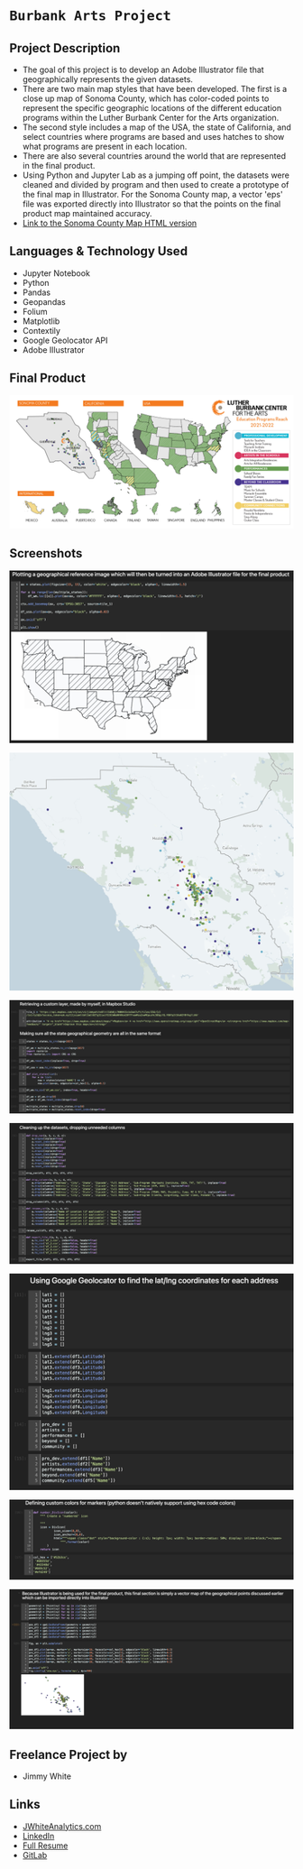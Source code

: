 # `Burbank Arts Project`

## Project Description

-  The goal of this project is to develop an Adobe Illustrator file that geographically represents the given datasets.
- There are two main map styles that have been developed. The first is a close up map of Sonoma County, which has color-coded points to represent the specific geographic locations of the different education programs within the Luther Burbank Center for the Arts organization.
- The second style includes a map of the USA, the state of California, and select countries where programs are based and uses hatches to show what programs are present in each location.
- There are also several countries around the world that are represented in the final product.
- Using Python and Jupyter Lab as a jumping off point, the datasets were cleaned and divided by program and then used to create a prototype of the final map in Illustrator. For the Sonoma County map, a vector 'eps' file was exported directly into Illustrator so that the points on the final product map maintained accuracy.
- [Link to the Sonoma County Map HTML version](https://jwhite1987.github.io/burbank_arts/)


## Languages & Technology Used

- Jupyter Notebook
- Python
- Pandas
- Geopandas
- Folium
- Matplotlib
- Contextily
- Google Geolocator API
- Adobe Illustrator

## Final Product

![image](/screenshots/FY22_map_final.jpg)

## Screenshots

![image](/screenshots/screenshot2.jpg)

![image](/screenshots/screenshot6.jpg)

![image](/screenshots/screenshot1.jpg)

![image](/screenshots/screenshot3.jpg)

![image](/screenshots/screenshot4.jpg)

![image](/screenshots/screenshot5.jpg)

![image](/screenshots/screenshot7.jpg)

## Freelance Project by

- Jimmy White

## Links
- [JWhiteAnalytics.com](https://jwhiteanalytics.com)
- [LinkedIn](https://www.linkedin.com/in/jwhite1987)
- [Full Resume](https://jwhiteanalytics.com/JWhite%20DataAnalyst.pdf)
- [GitLab](https://gitlab.com/jimmywhite1987)
